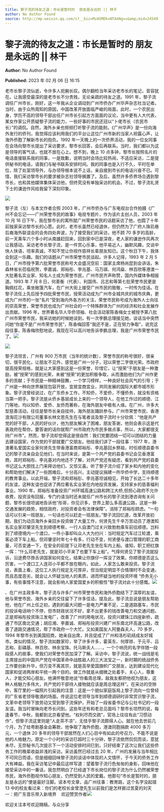 ```yaml
---
title: 黎子流的待友之道：市长是暂时的  朋友是永远的 || 林干
author: No Author Found
source: http://mp.weixin.qq.com/s?__biz=MzA5MDkxNTA4Ng==&amp;mid=2454913124&amp;idx=1&amp;sn=594f05f82faf54d618afe34bf910cbc5&amp;chksm=87a3c805b0d44113a6d720152ef309576520d263060bac5f9306e67103df433f6dcd94ce080e&poc_token=HJ_Do2ejHyO-wNZGG8Q1S8FdPgy1YBBEob-nUEme
---
```


# 黎子流的待友之道：市长是暂时的 朋友是永远的 || 林干

**Author:** No Author Found

**Published:** 2023 年 02 月 06 日 16:15

老市长黎子流仙逝，令许多人扼腕长叹。偶尔翻检当年采访老市长的笔记，音容犹在。让我感受最深的是老市长不分贵贱，无论亲疏的待友之道。1991 年，黎子流调任广州市长，刚好，这一年我从企业调动到广州市侨办广州华声杂志社当记者。当时，由于众所周知的原因，中国改革开放面临严峻的局面，此时，一个农民出身，学历不高的领导干部出任广州市长引起方方面面的议论，当中更有人大代表，某女作家公开质疑黎子流的能力，一些好事的市民还冠以“卜佬市长（农民市长）”的调侃。自然，海外乡亲也频频打听黎子流的能耐。《广州华声》是一份向海外发行的侨刊，我觉得应该利用我们的平台让这位广州市新的当家人袒露心声，让海外侨胞了解新市长的抱负。1992 年一天晚上的一次侨界活动，我的一位女同事在会场向黎市长提出了采访要求，黎市长回答，会后再联系。当时，我们都以为这是领导的客气话，也就不放在心上。想不到，晚上 10 点多钟，黎市长按照名片的电话直接联系我的同事，一是致歉，说明当时会场比较热闹，不适应采访，二是提供秘书的电话，请我们与秘书联系安排时间。我的同事也是入行不久，平时在单位，除了处室领导外，与办领导根本说不上话，亲自接到市长的电话兴奋不已。可惜，我们采访黎市长的要求被杂志社领导搁置了。及后，虽然许多侨界场合遇到黎市长，也和其他媒体集体采访他，但终究没有单独采访的机会。不过，黎子流礼贤下士的谦逊作风给我留下深刻印象。

![](https://mmbiz.qpic.cn/mmbiz_jpg/PJWG74pLsMapRGI6fhvTnziccIcyhk2lFibiciavdrEwakr8KZ6ffLhQoQN1NeOIsMNqrAPNl6iaewzozgQaIaUiaYBw/640)

黎子流（左）与本文作者合照 2003 年，广州市侨办与广东电视台合作拍摄《广州不会忘记——广州荣誉市民的故事》电视专题片，作为该片主创人员，2003 年 10 月 16 日下午，我在黎市长的寓所就广州荣誉市民的话题采访了他，也圆了十年前独家采访黎市长的心愿。此时，老市长虽然已经退休，但仍然为了广府人珠玑巷后裔海外联谊会的会务四处奔波，为了接受我们的采访，他不顾 70 多岁的高龄，前一天乘车六个多小时从南雄赶回来，回到家中已是深夜，老人家的谦逊作风再次让我感动。采访老市长黎子流，是一件赏心乐事，他平易近人，幽默风趣，交谈中快人快语，坦率真诚，不知不觉让你视作慈祥长辈朋友知已。这个秋日下午，我体会到这一乐趣。我们的话题从广州市荣誉市民谈起。许多人记得，1993 年 2 月 5 日，广州市授予第六批荣誉市民称号大会盛况空前：国家主席杨尚昆到会讲话，朱森林省长莅临祝贺，李嘉诚、郑裕彤、李兆基、马万祺、何鸿燊、林百欣等港澳一大批著名实业家、知名人士成为荣誉市民，广州市民齐声称赞，国内外媒体争相报道。1993 年 7 月 8 日，何善衡（代表）、利国伟、吕志和等第七批荣誉市民更是胸佩红花，乘坐敞篷汽车，在广州大街上接受广州市民的致敬，一时传为佳话。在黎子流任上先后授予四批荣誉市民，授荣活动成为广州市全城共庆的城市庆典，更成为广州市的一张“名片”受到海内外各方的关注，荣誉市民称号成为海外人士向往的崇高荣誉，荣誉市民也成为广州社会的一个特殊群体为广州的经济和社会发展作出贡献。1996 年，世界著名华人华侨领袖、社会活动家陈香梅女士被授予第八批广州市荣誉市民，我采访她的时候她谈到，有一次李鹏总理接见她，谈话当中突然问她“你是不是广州市荣誉市民”，陈香梅回答“我还不是，正在努力争取”，说完这段往事，陈香梅欣慰地说，我现在可以高兴地告诉李鹏总理，我是广州市荣誉市民了。![](https://mmbiz.qpic.cn/mmbiz_png/Ljib4So7yuWgIM7ul7KPyPelicJfZG8cwP6Vs3jDicKora5ppfpHOjYBnkVCs7icRI8GjVLR9RTlGiciaC0oCsZOKFEQ/640?wx_fmt=png)

![](https://mmbiz.qpic.cn/mmbiz_jpg/PJWG74pLsMapRGI6fhvTnziccIcyhk2lF8xibfERGwSCSKk4JHdExxura4yvKzKiaOgw3ndGV6LXjU7QJZJjm38yw/640)

黎子流坦言，广州有 900 万市民（当年的统计数），荣誉市民的称号很好，很亲切，很平民化，让朋友不见外，感觉是广州一分子，冠以荣誉二字很光荣。市政府提高授荣规格，就是让大家感到这是一份荣誉，珍惜它，让“授荣”于朋友是一种激励，被“授荣”的感到光荣，未被“授荣”的更加积极争取，从而激励他们为广州作更多的贡献；于市民是一种精神鼓舞，一个学习榜样，一种良好社会风气的引导；于广州是一种向世界展现包容开放，宜居宜商宜业，共同发展的国际大都市城市形象。黎子流曾经说过，在广东侨乡工作，不知侨，不爱侨，不懂侨务，就没有资格当第一把手。黎子流是从侨乡基层成长上来的一个领导人，在他工作过的顺德、江门等地，均以知侨、爱侨、友侨而著称，在海外朋友中极有人缘。在广州，许多大型慈善活动，往往是黎市长亲自挂帅，海外朋友踊跃参与。广州市荣誉市民、香港浪淘花沙有限公司董事长林文恩先生在与笔者谈及黎子流时十分钦佩：“他是共产党的好干部，人民的好伙计，他为朋友解决了困难，朋友答谢，他则会表示这是代表政府在帮你，要答谢的话你就帮广州市政府为市民多做点事，所以，大家都很支持广州市”。然而，黎子流却觉得这是很自然：我们党要团结一切可以团结的力量去建设国家，作为党的干部就要广交朋友。他给我们讲了一段往事：1977 年，港澳著名爱国实业家何贤先生带香港富商郑裕彤、李兆基回乡祭祖，时任顺德县委书记的黎子流亲自会见他们，在当时来说，是第一个共产党的县委书记会见香港富商，其时郑裕彤、李兆基对内地还不了解，对共产党还有疑虑，看到共产党的县委书记这么大胆找上门来拜访他们，又惊又喜。听了黎子流介绍了家乡和内地的变化和帮助他们解决了一些困难后，十分高兴，主动提议捐建一所华侨中学，支持顺德的教育事业。以此开端，黎子流和郑裕肜、李兆基坦诚相见，开始了长达二十多年的友谊，这种友谊也促进了两位著名实业家在内地投资发展，支持家乡的慈善福利事业。1990 年，郑裕彤准备投资广州环城高速公路和跨江大桥,但担心政府不允许收费，投资没有回报，专门约请当时还未就任广州市长的黎子流到港咨询有关问题，黎市长很坦诚地告诉他“彤哥，你见识多，世界上那么多高速公路，这是一种交通发展的趋势，相信政府，对投资者会有法律保障”。消除了郑裕彤顾虑。“一句话可以引来一班朋友，一句话也可以赶走一班朋友。”黎子流回忆道，改革开放初期，我们为动员海外乡亲回乡投资做了大量工作，何贤先生千辛万苦动员了港澳知名实业家邓肇坚先生到顺德考察，一行人自澳门过关兴致勃勃乘车前往顺德。岂料到了顺德境内一个渡口，一件小事却叫众人大为扫兴：当时规定汽车过江轮渡，乘客必须下车上船。但邓肇坚时年七十有多，行动不变，何贤便与渡口管理的职工商量，可否变通一下，在安全的前提下让邓老先生坐在车内上船。谁知，职工把红旗一挥：“什么邓老先生，就是邓小平来了也要下车上船”。气得何贤见了黎子流就投诉，沿途费尽唇舌讲国家如何变化，结果让你旗仔一挥没了效果。你顺德是否这么厉害，一个渡口工人连邓小平都不放在眼内，如此，人家怎么敢来投资。黎子流说，表面上看，这位工人执行规定无可厚非，但当规定明显不合情理时不会变通，而且态度恶劣，就会让人怀疑当地人的素质，进而怀疑当地的投资环境 “侨务无小事，有些事情不注意，就会影响人家爱国爱乡的积极性”黎子流对此十分感慨。![](https://mmbiz.qpic.cn/mmbiz_png/Ljib4So7yuWgIM7ul7KPyPelicJfZG8cwP6Vs3jDicKora5ppfpHOjYBnkVCs7icRI8GjVLR9RTlGiciaC0oCsZOKFEQ/640?wx_fmt=png)

、在广州主政多年，黎子流与许多广州市荣誉市民和海外侨胞结下了深厚的友谊，他与荣誉市民、海外乡亲的交往留下了许多佳话，提及此，黎子流总说是朋友帮助他，他在广州上任之初，遇到的最大问题一是电力严重不足，二是道路塞车，市民的投诉电话响个不停，但市财政状况不好，拿不出更多的钱改善电力和交通问题。正是郑裕彤投资珠江发电厂，改善了广州的用电状况，投资兴建珠江四座新桥，疏通了市区南北交通；胡应湘、李嘉诚、郑裕彤投资兴建广州东南北环高速公路，改善了道路交通情况，帮了市政府一个大忙。又如美国友人阿曼森夫人，70 多岁，1994 年黎市长到美国招商，她亲自出席，并且促成了广州和洛杉矶结成友好城市。类似的情况，黎子流如数家珍，举了许多许多，霍英东、何厚铧、于元平、吕志和、彭磷基、林百欣、林余宝珠、托马斯夫人……，一个个响亮的名字伴随一段段感人的故事，使我们对荣誉市民加深了了解。采访中，黎子流说，统一战线是毛主席提出的中国共产党在中国革命中战胜敌人的三大法宝之一，新时期的统战侨务工作要创新升华，但万变不离其宗，就是高举爱国旗帜广交朋友，达到建设现代化国家和促进两岸和平统一两个目的。做工作就是从细微之处着手，关心人，尊重人，才能交知心朋友。他满怀敬意地说“你看周总理，敌我友都把他视为朋友，这种人格魅力多伟大，共产党的干部待人接物就应该是周总理这样”。在采访的空隙中，客厅里的一幅照片引起我的注意：这是一个貌似家庭饭局上黎子流向一位曾经的广东省老领导敬酒的场面。传说这位老领导当年到顺德调研时非常赏识黎子流，文革中老领导下放劳动又受到黎子流保护，开始了一段省委书记与公社书记的一段友谊。我当时冒昧向老市长问到，这些年还有和老总见面吗？黎市长坦然的说，每逢春节，中秋，我都到北京看望他。“权利尽而交疏”，官场上往往有此“习惯动作”，但黎子流这里则是“人走茶不凉”，无怪乎黎子流颇得人心。就在他去世前几个月，为了给粤剧基金会筹款，他争取了海外侨胞，港澳同胞捐款 4000 多万元，一个退休 20 多年的领导干部居然在人们心目中有如此的号召力，不能不说是他的人格魅力。原定一个小时的采访巳超时三十分钟，黎子流依然侃侃而谈，意犹未尽，无奈秘书几次提示下一个活动安排时间巳到，只好结束了这次让我们这些侨务工作的晚辈收益非浅的采访。采访虽然已经过去 20 年，广州的发展与当年相比不可同日而语，但是细细回味黎子流的谈话中体现的人文情怀，于今天的侨务工作大有裨益。我在采访笔记中最后这样写道：望着黎子流行色匆匆的身影，回味他在接受采访中的一番话，我忽然明白了巳经退下市长岗位的黎子流为什么仍然被荣誉市民，海外侨胞视作知心朋友，仍然受到人民的爱戴。他那句“市长是暂时的，朋友是永远的”便是最好注脚。读本号文章，品广州往事：教育路，这个名字没起错 13 中的校友看过来：你们的老校长金曾澄先生以前我们是怎样捱过苦夏的刘天一：把广东音乐带入新境界    欢迎赞赏作者![](https://mmbiz.qpic.cn/mmbiz_jpg/PJWG74pLsMapRGI6fhvTnziccIcyhk2lFmuP2GS2rsBPP3UI3sGWgSr2PLIItdljrvADgUEm4GiaaIECoG23HUYA/640)

欢迎关注本号欢迎赐稿，与众分享
